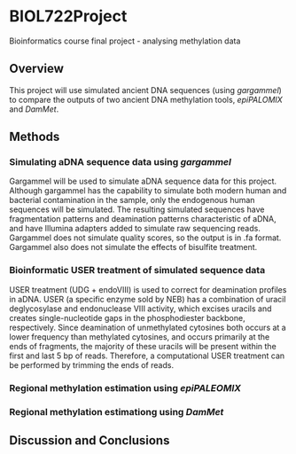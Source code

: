 # BIOL722Project
Bioinformatics course final project - analysing methylation data

## Overview
This project will use simulated ancient DNA sequences (using *gargammel*) to compare the outputs of two ancient DNA methylation tools, *epiPALOMIX* and *DamMet*. 

## Methods

### Simulating aDNA sequence data using *gargammel*
  Gargammel will be used to simulate aDNA sequence data for this project. Although gargammel has the capability to simulate both modern human and bacterial contamination in the sample, only the endogenous human sequences will be simulated. The resulting simulated sequences have fragmentation patterns and deamination patterns characteristic of aDNA, and have Illumina adapters added to simulate raw sequencing reads. Gargammel does not simulate quality scores, so the output is in .fa format. Gargammel also does not simulate the effects of bisulfite treatment. 

### Bioinformatic USER treatment of simulated sequence data
  USER treatment (UDG + endoVIII) is used to correct for deamination profiles in aDNA. USER (a specific enzyme sold by NEB) has a combination of uracil deglycosylase and endonuclease VIII activity, which excises uracils and creates single-nucleotide gaps in the phosphodiester backbone, respectively. Since deamination of unmethylated cytosines both occurs at a lower frequency than methylated cytosines, and occurs primarily at the ends of fragments, the majority of these uracils will be present within the first and last 5 bp of reads. Therefore, a computational USER treatment can be performed by trimming the ends of reads. 

### Regional methylation estimation using *epiPALEOMIX*

### Regional methylation estimationg using *DamMet*

## Discussion and Conclusions
